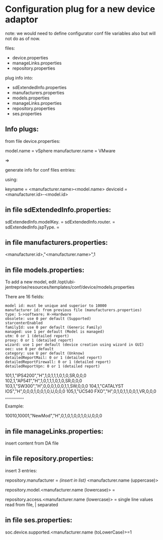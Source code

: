 Configuration plug for a new device adaptor
===========================================

note: we would need to define configurator conf
file variables also but will not do as of now.


files:
- device.properties
- manageLinks.properties
- repository.properties


plug info into:
- sdExtendedInfo.properties
- manufacturers.properties
- models.properties
- manageLinks.properties
- repository.properties
- ses.properties


Info plugs:
-----------

from file device.properties:

model.name = vSphere
manufacturer.name = VMware

=>

generate info for conf files entries:

using:

keyname = <manufacturer.name><model.name>
deviceid = <manufacturer.id>-<model.id>


in file sdExtendedInfo.properties:
----------------------------------

sdExtendedInfo.modelKey.<keyname> = <keyname>
sdExtendedInfo.router.<deviceid> = <keyname>
sdExtendedInfo.jspType.<deviceid> = <keyname>

in file manufacturers.properties:
---------------------------------

<manufacturer.id>,"<manufacturer.name>",1


in file models.properties:
--------------------------

To add a new model, edit /opt/ubi-jentreprise/resources/templates/conf/device/models.properties

There are 16 fields:

    model id: must be unique and superior to 10000
    manufacturer id: from previous file (manufacturers.properties)
    type: S->software; H->Hardware
    obsolete: use 0 per default (Supported)
    starcenterEnabled
    familyId: use 0 per default (Generic Family)
    managed: use 1 per default (Model is managed)
    utm: 0 or 1 (detailed report)
    proxy: 0 or 1 (detailed report)
    wizard: use 1 per default (device creation using wizard in GUI)
    oec: use 0 per default
    category: use U per default (Unknow)
    detailedReportMail: 0 or 1 (detailed report)
    detailedReportFirewall: 0 or 1 (detailed report)
    detailedReportVpn: 0 or 1 (detailed report) 

101,1,"IPS4200","H",1,0,1,1,1,0,1,0,SR,0,0,0
102,1,"AP541","H",1,0,1,1,1,0,1,0,SR,0,0,0
103,1,"SW300","H",0,0,0,1,0,0,1,1,SW,0,0,0
104,1,"CATALYST IOS","H",0,0,0,1,0,0,1,0,U,0,0,0
105,1,"UC540 FXO","H",0,1,0,1,1,0,0,1,VR,0,0,0
<ModelID>,<ManufacturerID>,<ModeleName>,<type>,<obsolete>,<starcenterEnabled>,<familyId>,<managed>,<utm>,<proxy>,<wizard>,<oec>,<category>,<detailedReportMail>,<detailedReportFirewall>,<detailedReportVpn>

Example:

10010,10001,"NewMod","H",0,1,0,1,0,0,1,0,U,0,0,0


in file manageLinks.properties:
-------------------------------

insert content from DA file


in file repository.properties:
------------------------------

insert 3 entries:

repository.manufacturer = *(insert in list)* <manufacturer.name (uppercase)>

repository.model.<manufacturer.name (lowercase)> = <deviceid>


repository.access.<manufacturer.name (lowercase)> = single line values
                                           read from file, | separated



in file ses.properties:
-----------------------

soc.device.supported.<manufacturer.name (toLowerCase)>=1



